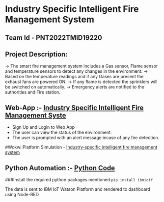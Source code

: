 # Industry Specific Intelligent Fire Management System

## Team Id - PNT2022TMID19220

## Project Description:

-> The smart fire management system includes a Gas sensor, Flame sensor and temperature sensors to detect any changes in the environment. 
-> Based on the temperature readings and if any Gases are present the exhaust fans are powered ON. 
-> If any flame is detected the sprinklers will be switched on automatically. 
-> Emergency alerts are notified to the authorities and Fire station.

## Web-App :- [Industry Specific Intelligent Fire Management Syste](https://fire-management-sys-19220.web.app/)

*   Sign Up and Login to Web App
*   The user can view the status of the environment.
*   The user is prompted with an alert message incase of any fire detection.

#Wokwi Platform Simulation - [Industry-specific intelligent fire management system](https://wokwi.com/projects/348822881208107604)

## Python Automation :- [Python Code](https://github.com/IBM-EPBL/IBM-Project-6429-1658828933/tree/main/Project%20Development%20Phase/Sprint%201/PNT2022MID19220-Python%20code)

###Install the required python packages mentioned
`pip install ibmiotf`

The data is sent to IBM IoT Watson Platform and rendered to dashboard using Node-RED
